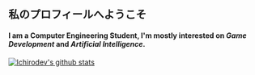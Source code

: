 ## **私のプロフィールへようこそ**

#### I am a __Computer Engineering Student__, I'm mostly interested on _Game Development_ and _Artificial Intelligence_.

 <!-- My stats -->
[![Ichirodev's github stats](https://github-readme-stats.vercel.app/api?username=ichirodev&theme=dark&hide_title=true&show_icons=true&hide_border=true&include_all_commits=true&count_private=true)](https://github.com/ichirodev/github-readme-stats)

